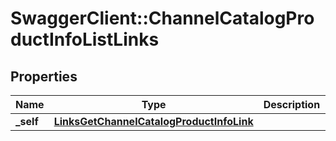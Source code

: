 # SwaggerClient::ChannelCatalogProductInfoListLinks

## Properties
Name | Type | Description | Notes
------------ | ------------- | ------------- | -------------
**_self** | [**LinksGetChannelCatalogProductInfoLink**](LinksGetChannelCatalogProductInfoLink.md) |  | [optional] 


